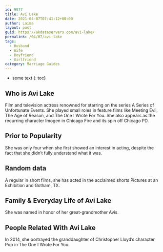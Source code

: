 ```yaml
---
id: 9977
title: Avi Lake
date: 2021-04-07T07:41:12+00:00
author: Laima
layout: post
guid: https://ukdataservers.com/avi-lake/
permalink: /04/07/avi-lake
tags:
  - Husband
  - Wife
  - Boyfriend
  - Girlfriend
category: Marriage Guides
---
```


* some text
{: toc}


## Who is Avi Lake
                  
                  
                  
Film and television actress renowned for starring on the series A Series of Unfortunate Events. She played small roles in feature films like Meeting Evil, The Age of Reason, and The One I Wrote For You. She also appears as the recurring character Imogen in Chicago Fire and its spin off Chicago PD.
                  
              
            
              
            
                
                
                
## Prior to Popularity
                  
                  
                  
She was only four when she first showed an interest in acting, despite the fact that she didn&#8217;t fully understand what it was.
                  
              
            
              
            
                
                
                
## Random data
                  
                  
                  
A regular in short films, she has acted in the acclaimed shorts Pictures at an Exhibition and Gotham, TX.
                  
              
            
              
            
                
                
                
## Family & Everyday Life of Avi Lake
                  
                  
                  
She was named in honor of her great-grandmother Avis.
                  
              
            
              
            
                
                
                
## People Related With Avi Lake
                  
                  
                  
In 2014, she portrayed the granddaughter of Christopher Lloyd&#8217;s character Pop in The One I Wrote For You.
                  
              
            
              
            
                
              
            
              
              
            
            
              
            
          
          
          